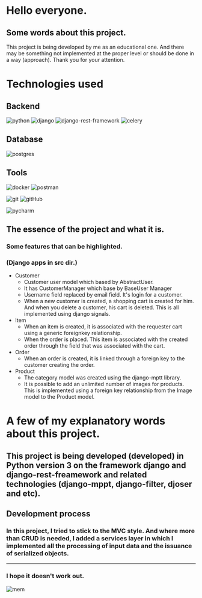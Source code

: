 # Hello everyone.

## Some words about this project.

This project is being developed by me as an educational one. And there may be something not implemented at the proper level or should be done in a way (approach). Thank you for your attention.

# Technologies used

## Backend

![python](https://img.shields.io/badge/Python3-yellow?style=for-the-badge&logo=python)
![django](https://img.shields.io/badge/Django-00a328?style=for-the-badge&logo=django)
![django-rest-framework](https://img.shields.io/badge/DRF-c70d00?style=for-the-badge&logo=django)
![celery](https://img.shields.io/badge/Celery-a6ff00c70d00?style=for-the-badge&logo=celery) 

## Database

![postgres](https://img.shields.io/badge/Postgres-282438?style=for-the-badge&logo=postgresql)

## Tools

![docker](https://img.shields.io/badge/Docker-160d91?style=for-the-badge&logo=Docker)
![postman](https://img.shields.io/badge/Postman-dba240?style=for-the-badge&logo=postman)

![git](https://img.shields.io/badge/GIT-black?style=for-the-badge&logo=git)
![gitHub](https://img.shields.io/badge/github-292621?style=for-the-badge&logo=github)

![pycharm](https://img.shields.io/badge/PyCharm-green?style=for-the-badge&logo=pycharm)

## The essence of the project and what it is.

### Some features that can be highlighted.
### (Django apps in src dir.)
+ Customer
  + Customer user model which based by AbstractUser.
  + It has CustomerManager which base by BaseUser Manager
  + Username field replaced by email field. It's login for a customer.
  + When a new customer is created, a shopping cart is created for him. And when you delete a customer, his cart is deleted. This is all implemented using django signals.
+ Item
  + When an item is created, it is associated with the requester cart using a generic foreignkey relationship.
  + When the order is placed. This item is associated with the created order through the field that was associated with the cart.
+ Order
  + When an order is created, it is linked through a foreign key to the customer creating the order.
+ Product
  + The category model was created using the django-mptt library.
  + It is possible to add an unlimited number of images for products. This is implemented using a foreign key relationship from the Image model to the Product model.

# A few of my explanatory words about this project. 

## This project is being developed (developed) in Python version 3 on the framework django and django-rest-freamework and related technologies (django-mppt, django-filter, djoser and etc).

## Development process

### In this project, I tried to stick to the MVC style. And where more than CRUD is needed, I added a services layer in which I implemented all the processing of input data and the issuance of serialized objects.

___

### I hope it doesn't work out. 

![mem](https://c.tenor.com/BvNT-VXurjEAAAAd/meme-what-the-hell-is-this.gif)
